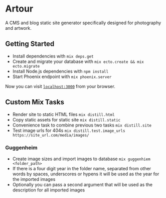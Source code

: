 # Artour

A CMS and blog static site generator specifically designed for photography and artwork.

## Getting Started
  * Install dependencies with `mix deps.get`
  * Create and migrate your database with `mix ecto.create && mix ecto.migrate`
  * Install Node.js dependencies with `npm install`
  * Start Phoenix endpoint with `mix phoenix.server`

Now you can visit [`localhost:3000`](http://localhost:3000) from your browser.

## Custom Mix Tasks
  * Render site to static HTML files `mix distill.html`
  * Copy static assets for static site `mix distill.static`
  * Convenience task to combine previous two tasks `mix distill.site`
  * Test image urls for 404s `mix distill.test.image_urls https://site_url.com/media/images/`

### Guggenheim
  * Create image sizes and import images to database `mix guggenhiem <folder_path>`
  * If there is a four digit year in the folder name, separated from other words by spaces, underscores or hypens it will be used as the year for the imported images
  * Optionally you can pass a second argument that will be used as the description for all imported images
